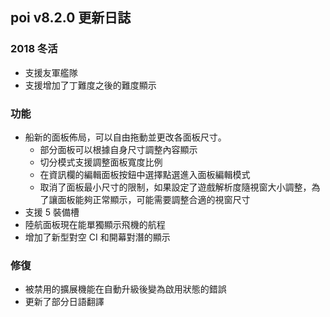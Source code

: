 ## poi v8.2.0 更新日誌
### 2018 冬活
- 支援友軍艦隊
- 支援增加了丁難度之後的難度顯示

### 功能
- 船新的面板佈局，可以自由拖動並更改各面板尺寸。
  + 部分面板可以根據自身尺寸調整內容顯示
  + 切分模式支援調整面板寬度比例
  + 在資訊欄的編輯面板按鈕中選擇點選進入面板編輯模式
  + 取消了面板最小尺寸的限制，如果設定了遊戲解析度隨視窗大小調整，為了讓面板能夠正常顯示，可能需要調整合適的視窗尺寸
- 支援 5 裝備槽
- 陸航面板現在能單獨顯示飛機的航程
- 增加了新型對空 CI 和開幕對潛的顯示

### 修復
- 被禁用的擴展機能在自動升級後變為啟用狀態的錯誤
- 更新了部分日語翻譯
